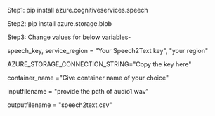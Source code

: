 Step1:
pip install azure.cognitiveservices.speech

Step2:
pip install azure.storage.blob

Step3:
Change values for below variables-

speech_key, service_region = "Your Speech2Text key", "your region"

AZURE_STORAGE_CONNECTION_STRING="Copy the key here"

container_name ="Give container name of your choice"

inputfilename = "provide the path of audio1.wav"

outputfilename = "speech2text.csv"
